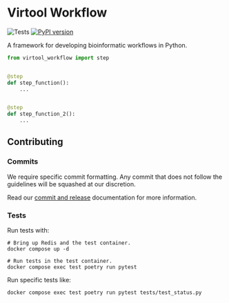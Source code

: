 # Virtool Workflow

![Tests](https://github.com/virtool/virtool-workflow/workflows/ci/badge.svg?branch=main)
[![PyPI version](https://badge.fury.io/py/virtool-workflow.svg)](https://badge.fury.io/py/virtool-workflow)

A framework for developing bioinformatic workflows in Python.

```python
from virtool_workflow import step


@step
def step_function():
    ...


@step
def step_function_2():
    ...
```

## Contributing

### Commits

We require specific commit formatting. Any commit that does not follow the guidelines
will be squashed at our discretion.

Read our [commit and release](https://dev.virtool.ca/en/latest/commits_releases.html)
documentation for more information.

### Tests

Run tests with:

```shell
# Bring up Redis and the test container.
docker compose up -d

# Run tests in the test container.
docker compose exec test poetry run pytest
```

Run specific tests like:

```shell
docker compose exec test poetry run pytest tests/test_status.py
```
